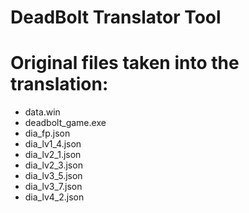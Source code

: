 # DeadBolt Translator Tool

# Original files taken into the translation:

- data.win
- deadbolt_game.exe
- dia_fp.json
- dia_lv1_4.json
- dia_lv2_1.json
- dia_lv2_3.json
- dia_lv3_5.json
- dia_lv3_7.json
- dia_lv4_2.json
